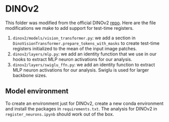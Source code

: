 # DINOv2

This folder was modified from the official DINOv2 [repo](https://github.com/facebookresearch/dinov2). Here are the file modifications we make to add support for test-time registers.
1. `dinov2/models/vision_transformer.py`: we add a section in `DinoVisionTransformer.prepare_tokens_with_masks` to create test-time registers initialized to the mean of the input image patches.
2. `dinov2/layers/mlp.py`: we add an identity function that we use in our hooks to extract MLP neuron activations for our analysis.
3. `dinov2/layers/swiglu_ffn.py`: we add an identity function to extract MLP neuron activations for our analysis. Swiglu is used for larger backbone sizes.

## Model environment

To create an environment just for DINOv2, create a new conda environment and install the packages in `requirements.txt`. The analysis for DINOv2 in `register_neurons.ipynb` should work out of the box.